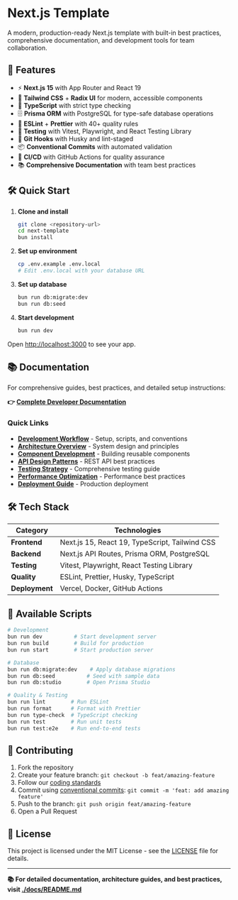 # Next.js Template

A modern, production-ready Next.js template with built-in best practices, comprehensive documentation, and development tools for team collaboration.

## 🚀 Features

- ⚡️ **Next.js 15** with App Router and React 19
- 🎨 **Tailwind CSS** + **Radix UI** for modern, accessible components
- 📝 **TypeScript** with strict type checking
- 🗄️ **Prisma ORM** with PostgreSQL for type-safe database operations
- 🎯 **ESLint** + **Prettier** with 40+ quality rules
- 🧪 **Testing** with Vitest, Playwright, and React Testing Library
- 🐶 **Git Hooks** with Husky and lint-staged
- 📦 **Conventional Commits** with automated validation
- 🚀 **CI/CD** with GitHub Actions for quality assurance
- 📚 **Comprehensive Documentation** with team best practices

## 🛠 Quick Start

1. **Clone and install**

   ```bash
   git clone <repository-url>
   cd next-template
   bun install
   ```

2. **Set up environment**

   ```bash
   cp .env.example .env.local
   # Edit .env.local with your database URL
   ```

3. **Set up database**

   ```bash
   bun run db:migrate:dev
   bun run db:seed
   ```

4. **Start development**
   ```bash
   bun run dev
   ```

Open [http://localhost:3000](http://localhost:3000) to see your app.

## 📚 Documentation

For comprehensive guides, best practices, and detailed setup instructions:

**👉 [Complete Developer Documentation](./docs/README.md)**

### Quick Links

- **[Development Workflow](./docs/development/WORKFLOW.md)** - Setup, scripts, and conventions
- **[Architecture Overview](./docs/architecture/OVERVIEW.md)** - System design and principles
- **[Component Development](./docs/components/DEVELOPMENT_GUIDE.md)** - Building reusable components
- **[API Design Patterns](./docs/api/DESIGN_PATTERNS.md)** - REST API best practices
- **[Testing Strategy](./docs/testing/STRATEGY.md)** - Comprehensive testing guide
- **[Performance Optimization](./docs/performance/OPTIMIZATION.md)** - Performance best practices
- **[Deployment Guide](./docs/deployment/PRODUCTION.md)** - Production deployment

## 🛠️ Tech Stack

| Category       | Technologies                                   |
| -------------- | ---------------------------------------------- |
| **Frontend**   | Next.js 15, React 19, TypeScript, Tailwind CSS |
| **Backend**    | Next.js API Routes, Prisma ORM, PostgreSQL     |
| **Testing**    | Vitest, Playwright, React Testing Library      |
| **Quality**    | ESLint, Prettier, Husky, TypeScript            |
| **Deployment** | Vercel, Docker, GitHub Actions                 |

## 📝 Available Scripts

```bash
# Development
bun run dev          # Start development server
bun run build        # Build for production
bun run start        # Start production server

# Database
bun run db:migrate:dev    # Apply database migrations
bun run db:seed          # Seed with sample data
bun run db:studio        # Open Prisma Studio

# Quality & Testing
bun run lint        # Run ESLint
bun run format      # Format with Prettier
bun run type-check  # TypeScript checking
bun run test        # Run unit tests
bun run test:e2e    # Run end-to-end tests
```

## 🤝 Contributing

1. Fork the repository
2. Create your feature branch: `git checkout -b feat/amazing-feature`
3. Follow our [coding standards](./docs/development/WORKFLOW.md#coding-conventions)
4. Commit using [conventional commits](https://www.conventionalcommits.org/): `git commit -m 'feat: add amazing feature'`
5. Push to the branch: `git push origin feat/amazing-feature`
6. Open a Pull Request

## 📄 License

This project is licensed under the MIT License - see the [LICENSE](LICENSE) file for details.

---

**📚 For detailed documentation, architecture guides, and best practices, visit [./docs/README.md](./docs/README.md)**
